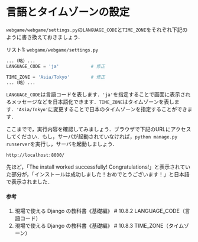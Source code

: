 # 言語とタイムゾーンの設定

`webgame/webgame/settings.py`の`LANGUAGE_CODE`と`TIME_ZONE`をそれぞれ下記のように書き換えておきましょう．

リスト1: `webgame/webgame/settings.py`
```py
...（略）...
LANGUAGE_CODE = 'ja'			# 修正

TIME_ZONE = 'Asia/Tokyo'		# 修正
...（略）...
```

`LANGUAGE_CODE`は言語コードを表します．`'ja'`を指定することで画面に表示されるメッセージなどを日本語化できます．`TIME_ZONE`はタイムゾーンを表します．`'Asia/Tokyo'`に変更することで日本のタイムゾーンを指定することができます．

ここまでで，実行内容を確認してみましょう．ブラウザで下記のURLにアクセスしてください．もし，サーバが起動されていなければ，`python manage.py runserver`を実行し，サーバを起動しましょう．

`http://localhost:8000/`

先ほど，「The install worked successfully! Congratulations!」と表示されていた部分が，「インストールは成功しました！おめでとうございます！」と日本語で表示されました．

#### 参考
1. 現場で使える Django の教科書《基礎編》 # 10.8.2 LANGUAGE_CODE（言語コード）
1. 現場で使える Django の教科書《基礎編》 # 10.8.3 TIME_ZONE（タイムゾーン）
